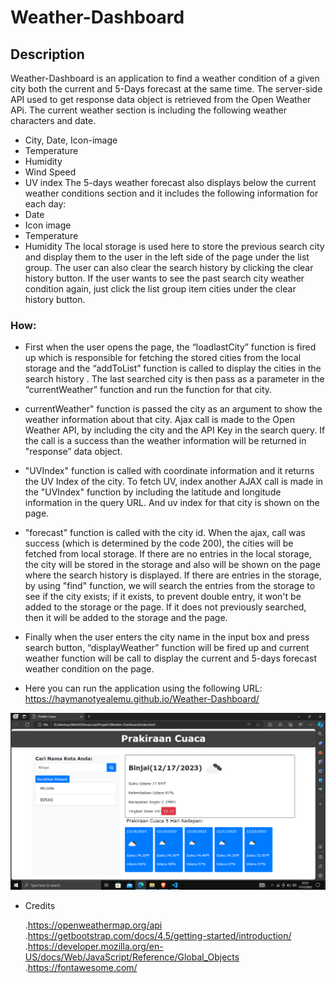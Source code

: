 # Weather-Dashboard

## Description

Weather-Dashboard is an application to find a weather condition of a given city both the current and 5-Days forecast at the same time.
The server-side API used to get response data object is retrieved from the Open Weather APi.
The current weather section is including the following weather characters and date.

- City, Date, Icon-image
- Temperature
- Humidity
- Wind Speed
- UV index
  The 5-days weather forecast also displays below the current weather conditions section and it includes the following information for each day:
- Date
- Icon image
- Temperature
- Humidity
  The local storage is used here to store the previous search city and display them to the user in the left side of the page under the list group. The user can also clear the search history by clicking the clear history button.
  If the user wants to see the past search city weather condition again, just click the list group item cities under the clear history button.

### How:

- First when the user opens the page, the “loadlastCity” function is fired up which is responsible for fetching the stored cities from the local storage and the “addToList” function is called to display the cities in the search history . The last searched city is then pass as a parameter in the “currentWeather” function and run the function for that city.
- currentWeather" function is passed the city as an argument to show the weather information about that city. Ajax call is made to the Open Weather API, by including the city and the API Key in the search query. If the call is a success than the weather information will be returned in "response” data object.
- "UVIndex" function is called with coordinate information and it returns the UV Index of the city. To fetch UV, index another AJAX call is made in the "UVIndex" function by including the latitude and longitude information in the query URL. And uv index for that city is shown on the page.
- "forecast" function is called with the city id. When the ajax, call was success (which is determined by the code 200), the cities will be fetched from local storage. If there are no entries in the local storage, the city will be stored in the storage and also will be shown on the page where the search history is displayed. If there are entries in the storage, by using "find" function, we will search the entries from the storage to see if the city exists; if it exists, to prevent double entry, it won't be added to the storage or the page. If it does not previously searched, then it will be added to the storage and the page.
- Finally when the user enters the city name in the input box and press search button, “displayWeather” function will be fired up and current weather function will be call to display the current and 5-days forecast weather condition on the page.

- Here you can run the application using the following URL: https://haymanotyealemu.github.io/Weather-Dashboard/

![](image/gambar.PNG)

- Credits

  .https://openweathermap.org/api
  .https://getbootstrap.com/docs/4.5/getting-started/introduction/
  .https://developer.mozilla.org/en-US/docs/Web/JavaScript/Reference/Global_Objects
  .https://fontawesome.com/
